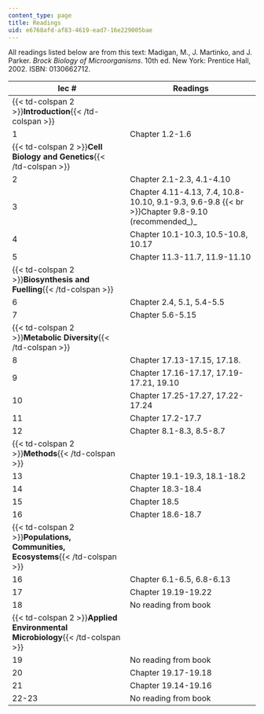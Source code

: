 ```yaml
---
content_type: page
title: Readings
uid: e6768afd-af83-4619-ead7-16e229005bae
---
```


All readings listed below are from this text: Madigan, M., J. Martinko, and J. Parker. _Brock Biology of Microorganisms_. 10th ed. New York: Prentice Hall, 2002. ISBN: 0130662712.

| lec # | Readings |
| --- | --- |
| {{< td-colspan 2 >}}**Introduction**{{< /td-colspan >}} ||
| 1 | Chapter 1.2-1.6 |
| {{< td-colspan 2 >}}**Cell Biology and Genetics**{{< /td-colspan >}} ||
| 2 | Chapter 2.1-2.3, 4.1-4.10 |
| 3 | Chapter 4.11-4.13, 7.4, 10.8-10.10, 9.1-9.3, 9.6-9.8  {{< br >}}Chapter 9.8-9.10 (recommended_)_ |
| 4 | Chapter 10.1-10.3, 10.5-10.8, 10.17 |
| 5 | Chapter 11.3-11.7, 11.9-11.10 |
| {{< td-colspan 2 >}}**Biosynthesis and Fuelling**{{< /td-colspan >}} ||
| 6 | Chapter 2.4, 5.1, 5.4-5.5 |
| 7 | Chapter 5.6-5.15 |
| {{< td-colspan 2 >}}**Metabolic Diversity**{{< /td-colspan >}} ||
| 8 | Chapter 17.13-17.15, 17.18. |
| 9 | Chapter 17.16-17.17, 17.19-17.21, 19.10 |
| 10 | Chapter 17.25-17.27, 17.22-17.24 |
| 11 | Chapter 17.2-17.7 |
| 12 | Chapter 8.1-8.3, 8.5-8.7 |
| {{< td-colspan 2 >}}**Methods**{{< /td-colspan >}} ||
| 13 | Chapter 19.1-19.3, 18.1-18.2 |
| 14 | Chapter 18.3-18.4 |
| 15 | Chapter 18.5 |
| 16 | Chapter 18.6-18.7 |
| {{< td-colspan 2 >}}**Populations, Communities, Ecosystems**{{< /td-colspan >}} ||
| 16 | Chapter 6.1-6.5, 6.8-6.13 |
| 17 | Chapter 19.19-19.22 |
| 18 | No reading from book |
| {{< td-colspan 2 >}}**Applied Environmental Microbiology**{{< /td-colspan >}} ||
| 19 | No reading from book |
| 20 | Chapter 19.17-19.18 |
| 21 | Chapter 19.14-19.16 |
| 22-23 | No reading from book